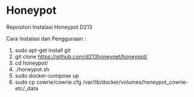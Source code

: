 # Honeypot
Repositori Instalasi Honeypot D213

Cara Instalasi dan Penggunaan :
1. sudo apt-get install git
2. git clone https://github.com/d213honeynet/honeypot/
3. cd honeypot/
4. ./honeypot.sh
5. sudo docker-compose up
6. sudo cp cowrie/cowrie.cfg /var/lib/docker/volumes/honeypot_cowrie-etc/_data
